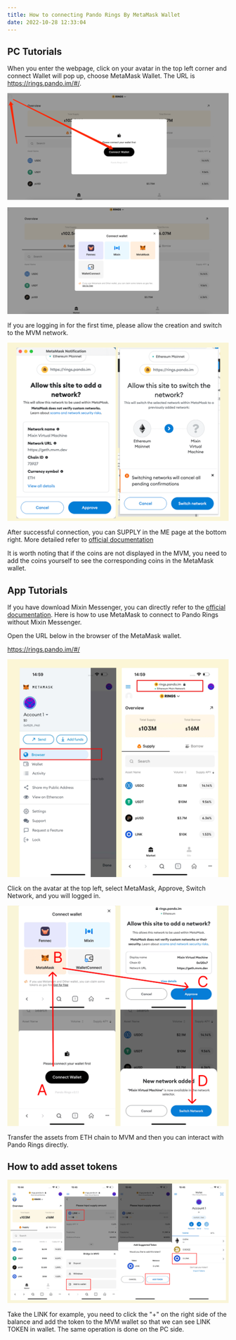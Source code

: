 ```yaml
---
title: How to connecting Pando Rings By MetaMask Wallet
date: 2022-10-28 12:33:04
---
```


## PC Tutorials

When you enter the webpage, click on your avatar in the top left corner and connect Wallet will pop up, choose MetaMask Wallet. The URL is https://rings.pando.im/#/.

![](../assets/281.png)

![](../assets/282.png)

If you are logging in for the first time, please allow the creation and switch to the MVM network.

![](../assets/283.png)

After successful connection, you can SUPPLY in the ME page at the bottom right. More detailed refer to [official documentation](https://docs.pando.im/docs/rings/tutorials/how-to-supply)

It is worth noting that if the coins are not displayed in the MVM, you need to add the coins yourself to see the corresponding coins in the MetaMask wallet.



## App Tutorials

If you have download Mixin Messenger, you can directly refer to the [official documentation](https://docs.pando.im/docs/rings/tutorials/rings-get-started). Here is how to use MetaMask to connect to Pando Rings without Mixin Messenger.

Open the URL below in the browser of the MetaMask wallet.

https://rings.pando.im/#/ 

![](../assets/284.jpeg)

Click on the avatar at the top left, select MetaMask, Approve, Switch Network, and you will logged in.

![](../assets/285.png)

Transfer the assets from ETH chain to MVM and then you can interact with Pando Rings directly.

## How to add asset tokens

![](../assets/addtoken.png)

Take the LINK for example, you need to click the "+" on the right side of the balance and add the token to the MVM wallet so that we can see LINK TOKEN in wallet. The same operation is done on the PC side. 

